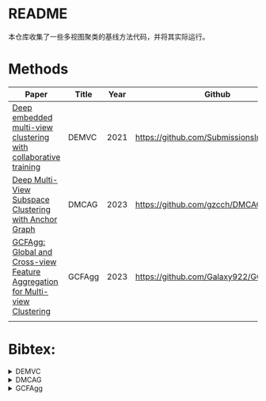 # README
本仓库收集了一些多视图聚类的基线方法代码，并将其实际运行。

# Methods
| Paper                                                                                                                                                                                                                                   | Title  | Year | Github | Tips |
|-----------------------------------------------------------------------------------------------------------------------------------------------------------------------------------------------------------------------------------------|--------|------|-|------|
| [Deep embedded multi-view clustering with collaborative training](https://doi.org/10.1016/j.ins.2020.12.073)                                                                                                                            | DEMVC  | 2021 |https://github.com/SubmissionsIn/DEMVC|      |
| [Deep Multi-View Subspace Clustering with Anchor Graph](https://arxiv.org/pdf/2305.06939.pdf)                                                                                                                                           | DMCAG  | 2023 |https://github.com/gzcch/DMCAG|      |
| [GCFAgg: Global and Cross-view Feature Aggregation for Multi-view Clustering](https://openaccess.thecvf.com/content/CVPR2023/papers/Yan_GCFAgg_Global_and_Cross-View_Feature_Aggregation_for_Multi-View_Clustering_CVPR_2023_paper.pdf) | GCFAgg | 2023 |https://github.com/Galaxy922/GCFAggMVC                              |      |
|                                                                                                                                                                                                                                   |        |      |                              |      |

# Bibtex:
<details>
<summary>DEMVC</summary>
<pre>
  @article{xu2021deep,
    title={Deep embedded multi-view clustering with collaborative training},
    author={Xu, Jie and Ren, Yazhou and Li, Guofeng and Pan, Lili and Zhu, Ce and Xu, Zenglin},
    journal={Information Sciences},
    volume={573},
    pages={279--290},
    year={2021}
  }
</pre>
</details>

<details>
<summary>DMCAG</summary>
<pre>
  @article{cui2023deep,
    title={Deep multi-view subspace clustering with anchor graph},
    author={Cui, Chenhang and Ren, Yazhou and Pu, Jingyu and Pu, Xiaorong and He, Lifang},
    journal={arXiv preprint arXiv:2305.06939},
    year={2023}
  }
</pre>
</details>

<details>
<summary>GCFAgg</summary>
<pre>
  @inproceedings{yan2023gcfagg,
  title={Gcfagg: Global and cross-view feature aggregation for multi-view clustering},
  author={Yan, Weiqing and Zhang, Yuanyang and Lv, Chenlei and Tang, Chang and Yue, Guanghui and Liao, Liang and Lin, Weisi},
  booktitle={Proceedings of the IEEE/CVF Conference on Computer Vision and Pattern Recognition},
  pages={19863--19872},
  year={2023}
}
</pre>
</details>




